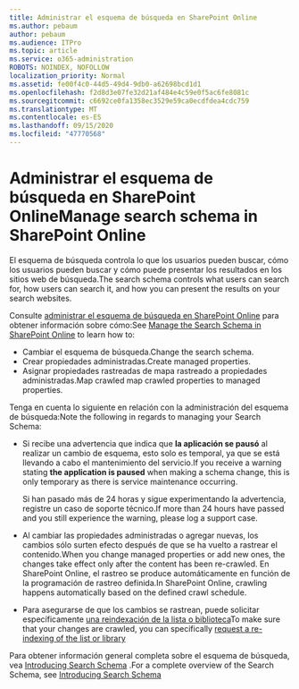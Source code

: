 ```yaml
---
title: Administrar el esquema de búsqueda en SharePoint Online
ms.author: pebaum
author: pebaum
ms.audience: ITPro
ms.topic: article
ms.service: o365-administration
ROBOTS: NOINDEX, NOFOLLOW
localization_priority: Normal
ms.assetid: fe00f4c0-44d5-49d4-9db0-a62698bcd1d1
ms.openlocfilehash: f2d8d3e07fe32d21af484e4c59e0f5ac6fe8081c
ms.sourcegitcommit: c6692ce0fa1358ec3529e59ca0ecdfdea4cdc759
ms.translationtype: MT
ms.contentlocale: es-ES
ms.lasthandoff: 09/15/2020
ms.locfileid: "47770568"
---
```

# <a name="manage-search-schema-in-sharepoint-online"></a><span data-ttu-id="3eb6b-102">Administrar el esquema de búsqueda en SharePoint Online</span><span class="sxs-lookup"><span data-stu-id="3eb6b-102">Manage search schema in SharePoint Online</span></span>

<span data-ttu-id="3eb6b-103">El esquema de búsqueda controla lo que los usuarios pueden buscar, cómo los usuarios pueden buscar y cómo puede presentar los resultados en los sitios web de búsqueda.</span><span class="sxs-lookup"><span data-stu-id="3eb6b-103">The search schema controls what users can search for, how users can search it, and how you can present the results on your search websites.</span></span> 

<span data-ttu-id="3eb6b-104">Consulte [administrar el esquema de búsqueda en SharePoint Online](https://docs.microsoft.com/sharepoint/manage-search-schema) para obtener información sobre cómo:</span><span class="sxs-lookup"><span data-stu-id="3eb6b-104">See [Manage the Search Schema in SharePoint Online](https://docs.microsoft.com/sharepoint/manage-search-schema) to learn how to:</span></span> 
- <span data-ttu-id="3eb6b-105">Cambiar el esquema de búsqueda.</span><span class="sxs-lookup"><span data-stu-id="3eb6b-105">Change the search schema.</span></span>
- <span data-ttu-id="3eb6b-106">Crear propiedades administradas.</span><span class="sxs-lookup"><span data-stu-id="3eb6b-106">Create managed properties.</span></span>
- <span data-ttu-id="3eb6b-107">Asignar propiedades rastreadas de mapa rastreado a propiedades administradas.</span><span class="sxs-lookup"><span data-stu-id="3eb6b-107">Map crawled map crawled properties to managed properties.</span></span>

<span data-ttu-id="3eb6b-108">Tenga en cuenta lo siguiente en relación con la administración del esquema de búsqueda:</span><span class="sxs-lookup"><span data-stu-id="3eb6b-108">Note the following in regards to managing your Search Schema:</span></span>

- <span data-ttu-id="3eb6b-109">Si recibe una advertencia que indica que **la aplicación se pausó** al realizar un cambio de esquema, esto solo es temporal, ya que se está llevando a cabo el mantenimiento del servicio.</span><span class="sxs-lookup"><span data-stu-id="3eb6b-109">If you receive a warning stating **the application is paused** when making a schema change, this is only temporary as there is service maintenance occurring.</span></span> 

    <span data-ttu-id="3eb6b-110">Si han pasado más de 24 horas y sigue experimentando la advertencia, registre un caso de soporte técnico.</span><span class="sxs-lookup"><span data-stu-id="3eb6b-110">If more than 24 hours have passed and you still experience the warning, please log a support case.</span></span>
- <span data-ttu-id="3eb6b-111">Al cambiar las propiedades administradas o agregar nuevas, los cambios sólo surten efecto después de que se ha vuelto a rastrear el contenido.</span><span class="sxs-lookup"><span data-stu-id="3eb6b-111">When you change managed properties or add new ones, the changes take effect only after the content has been re-crawled.</span></span> <span data-ttu-id="3eb6b-112">En SharePoint Online, el rastreo se produce automáticamente en función de la programación de rastreo definida.</span><span class="sxs-lookup"><span data-stu-id="3eb6b-112">In SharePoint Online, crawling happens automatically based on the defined crawl schedule.</span></span>
- <span data-ttu-id="3eb6b-113">Para asegurarse de que los cambios se rastrean, puede solicitar específicamente [una reindexación de la lista o biblioteca](https://docs.microsoft.com/sharepoint/manage-search-schema#request-re-indexing-of-a-document-library-or-list)</span><span class="sxs-lookup"><span data-stu-id="3eb6b-113">To make sure that your changes are crawled, you can specifically [request a re-indexing of the list or library](https://docs.microsoft.com/sharepoint/manage-search-schema#request-re-indexing-of-a-document-library-or-list)</span></span> 

<span data-ttu-id="3eb6b-114">Para obtener información general completa sobre el esquema de búsqueda, vea [Introducing Search Schema](https://blogs.technet.microsoft.com/tothesharepoint/2012/11/25/introducing-search-schema-for-sharepoint-2013/) .</span><span class="sxs-lookup"><span data-stu-id="3eb6b-114">For a complete overview of the Search Schema, see [Introducing Search Schema](https://blogs.technet.microsoft.com/tothesharepoint/2012/11/25/introducing-search-schema-for-sharepoint-2013/)</span></span> 


